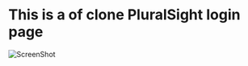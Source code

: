 # This is a of clone PluralSight login page

![ScreenShot](https://raw.github.com/azammustafa66/PluralSight_Login/master/img/Screenshot.png)
